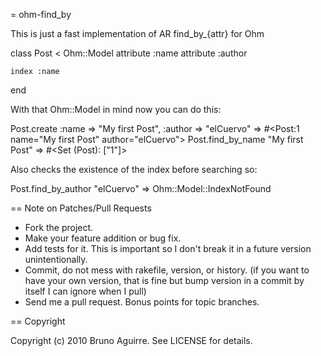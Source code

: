 = ohm-find_by

This is just a fast implementation of AR find_by_{attr} for Ohm

  class Post < Ohm::Model
    attribute :name
    attribute :author

    index :name
  end

With that Ohm::Model in mind now you can do this:

  Post.create :name => "My first Post", :author => "elCuervo"
  => #<Post:1 name="My first Post" author="elCuervo">
  Post.find_by_name "My first Post"
  => #<Set (Post): ["1"]>

Also checks the existence of the index before searching so:

  Post.find_by_author "elCuervo"
  => Ohm::Model::IndexNotFound

== Note on Patches/Pull Requests

* Fork the project.
* Make your feature addition or bug fix.
* Add tests for it. This is important so I don't break it in a
  future version unintentionally.
* Commit, do not mess with rakefile, version, or history.
  (if you want to have your own version, that is fine but bump version in a commit by itself I can ignore when I pull)
* Send me a pull request. Bonus points for topic branches.

== Copyright

Copyright (c) 2010 Bruno Aguirre. See LICENSE for details.
